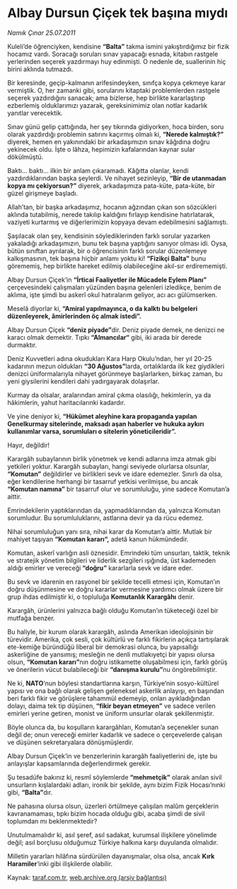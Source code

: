 # Albay Dursun Çiçek tek başına mıydı

*Namık Çınar 25.07.2011*

<div class="yazi"><p>Kuleli’de öğrenciyken, kendisine <strong>“Balta”</strong> takma ismini yakıştırdığımız bir fizik hocamız vardı. Soracağı soruları sınav yapacağı esnada, kitabın rastgele yerlerinden seçerek yazdırmayı huy edinmişti. O nedenle de, suallerinin hiç birini aklında tutmazdı.</p>
<p>Bir keresinde, geçip-kalmanın arifesindeyken, sınıfça kopya çekmeye karar vermiştik. O, her zamanki gibi, sorularını kitaptaki problemlerden rastgele seçerek yazdırdığını sanacak; ama bizlerse, hep birlikte kararlaştırıp ezberlemiş olduklarımızı yazarak, gereksinimimiz olan notlar kadarlık yanıtlar verecektik.</p>
<p>Sınav günü gelip çattığında, her şey tıkırında gidiyorken, hoca birden, soru olarak yazdırdığı problemin satırını kaçırmış olmalı ki, <strong>“Nerede kalmıştık?”</strong> diyerek, hemen en yakınındaki bir arkadaşımızın sınav kâğıdına doğru yekinecek oldu. İşte o lâhza, hepimizin kafalarından kaynar sular dökülmüştü.</p>
<p>Baktı... baktı... ilkin bir anlam çıkaramadı. Kâğıtta olanlar, kendi yazdırdıklarından başka şeylerdi. Ve nihayet sezinleyip, <strong>“Bir de utanmadan kopya mı çekiyorsun?”</strong> diyerek, arkadaşımıza pata-küte, pata-küte, bir güzel girişmeye başladı.</p>
<p>Allah’tan, bir başka arkadaşımız, hocanın ağzından çıkan son sözcükleri aklında tutabilmiş, nerede takılıp kaldığını fırlayıp kendisine hatırlatarak, vaziyeti kurtarmış ve diğerlerimizin kopyaya devam edebilmesini sağlamıştı.</p>
<p>Şaşılacak olan şey, kendisinin söylediklerinden farklı sorular yazarken yakaladığı arkadaşımızın, bunu tek başına yaptığını sanıyor olması idi. Oysa, bütün sınıftan ayrılarak, bir o öğrencisinin farklı sorular düzenlemeye kalkışmasının, tek başına hiçbir anlamı yoktu ki! <strong>“Fizikçi Balta”</strong> bunu görememiş, hep birlikte hareket edilmiş olabileceğine akıl-sır erdirememişti.</p>
<p>Albay Dursun Çiçek’in <strong>“İrticai Faaliyetler ile Mücadele Eylem Planı”</strong> çerçevesindeki çalışmaları yüzünden başına gelenleri izledikçe, benim de aklıma, işte şimdi bu askerî okul hatıralarım geliyor, acı acı gülümserken.</p>
<p>Meselâ diyorlar ki,<strong> “Amiral yapılmayınca, o da kalktı bu belgeleri düzenleyerek, âmirlerinden öç almak istedi”.</strong></p>
<p>Albay Dursun Çiçek <strong>“deniz piyade”</strong>dir. Deniz piyade demek, ne denizci ne karacı olmak demektir. Tıpkı <strong>“Almancılar“</strong> gibi, iki arada bir derede durmaktır.</p>
<p>Deniz Kuvvetleri adına okudukları Kara Harp Okulu’ndan, her yıl 20-25 kadarının mezun oldukları <strong>“30 Ağustos”</strong>larda, ortalıklarda ilk kez giydikleri denizci üniformalarıyla nihayet görünmeye başlarlarken, birkaç zaman, bu yeni giysilerini kendileri dahi yadırgayarak dolaşırlar.</p>
<p>Kurmay da olsalar, aralarından amiral çıkma olasılığı, hekimlerin, ya da hâkimlerin, yahut haritacılarınki kadardır.</p>
<p>Ve yine deniyor ki, <strong>“Hükümet aleyhine kara propaganda yapılan Genelkurmay sitelerinde, maksadı aşan haberler ve hukuka aykırı kullanımlar varsa, sorumluları o sitelerin yöneticileridir”.</strong></p>
<p>Hayır, değildir!</p>
<p>Karargâh subaylarının birlik yönetmek ve kendi adlarına imza atmak gibi yetkileri yoktur. Karargâh subayları, hangi seviyede olurlarsa olsunlar, <strong>“Komutan”</strong> değildirler ve birlikleri sevk ve idare edemezler. Sınırlı da olsa, eğer kendilerine herhangi bir tasarruf yetkisi verilmişse, bu ancak <strong>“Komutan namına”</strong> bir tasarruf olur ve sorumluluğu, yine sadece Komutan’a aittir.</p>
<p>Emrindekilerin yaptıklarından da, yapmadıklarından da, yalnızca Komutan sorumludur. Bu sorumluluklarını, astlarına devir ya da rücu edemez.</p>
<p>Nihai sorumluluğun yanı sıra, nihai karar da Komutan’a aittir. Mutlak bir mahiyet taşıyan <strong>“Komutan kararı“,</strong> adetâ kanun hükmündedir.</p>
<p>Komutan, askerî varlığın asli öznesidir. Emrindeki tüm unsurları, taktik, teknik ve stratejik yönetim bilgileri ve liderlik sezgileri ışığında, üst kademeden aldığı emirler ve vereceği<strong> “doğru”</strong> kararlarla sevk ve idare eder.</p>
<p>Bu sevk ve idarenin en rasyonel bir şekilde tecelli etmesi için, Komutan’ın doğru düşünmesine ve doğru kararlar vermesine yardımcı olmak üzere bir grup ihdas edilmiştir ki, o topluluğa <strong>Komutanlık Karargâhı</strong> denir.</p>
<p>Karargâh, ürünlerini yalnızca bağlı olduğu Komutan’ın tüketeceği özel bir mutfağa benzer.</p>
<p>Bu haliyle, bir kurum olarak karargâh, aslında Amerikan ideolojisinin bir türevidir. Amerika, çok sesli, çok kültürlü ve farklı fikirlerin açıkça tartışılarak ete-kemiğe büründüğü liberal bir demokrasi olunca, bu yapısallığı askerliğine de yansımış; mesleğin ne denli mutlakıyetçi bir yapısı olursa olsun, <strong>“Komutan kararı”</strong>nın doğru istikamette oluşabilmesi için, farklı görüş ve önerilerin vücut bulabileceği bir <strong>“danışma kurulu”</strong>nu öngörebilmiştir.</p>
<p>Ne ki, <strong>NATO</strong>‘nun böylesi standartlarına karşın, Türkiye’nin sosyo-kültürel yapısı ve ona bağlı olarak gelişen geleneksel askerlik anlayışı, en başından beri farklı fikir ve görüşlere tahammül edemeyip, onları ayıkladığından dolayı, daima tek tip düşünen,<strong> “fikir beyan etmeyen”</strong> ve sadece verilen emirleri yerine getiren, monist ve üniform unsurlar olarak şekillenmiştir.</p>
<p>Böyle olunca da, bu koşulların karargâhları, Komutan’a seçenekler sunan değil de; onun vereceği emirler kadarlık ve sadece o çerçevelerde çalışan ve düşünen sekretaryalara dönüşmüşlerdir.</p>
<p>Albay Dursun Çiçek’in ve benzerlerinin karargâh faaliyetlerini de, işte bu anlayışlar kapsamlarında değerlendirmek gerekir.</p>
<p>Şu tesadüfe bakınız ki, resmî söylemlerde<strong> “mehmetçik”</strong> olarak anılan sivil unsurların kışlalardaki adları, ironik bir şekilde, aynı bizim Fizik Hocası’nınki gibi, <strong>“Balta”</strong>dır.</p>
<p>Ne pahasına olursa olsun, üzerleri örtülmeye çalışılan malûm gerçeklerin kavranamaması, tıpkı bizim hocada olduğu gibi, acaba şimdi de sivil toplumdan mı beklenmektedir?</p>
<p>Unutulmamalıdır ki, asıl şeref, asıl sadakat, kurumsal ilişkilere yönelimde değil; asıl borçlusu olduğumuz Türkiye halkına karşı duyulanda olmalıdır.</p>
<p>Milletin yararları hilâfına sürdürülen dayanışmalar, olsa olsa, ancak <strong>Kırk Haramiler</strong>‘inki gibi ilişkilerde olabilir.</p>
</div>

Kaynak: [taraf.com.tr](http://www.taraf.com.tr/namik-cinar/makale-albay-dursun-cicek-tek-basina-miydi.htm), [web.archive.org (arşiv bağlantısı)](http://web.archive.org/web/20130624022857/http://www.taraf.com.tr/namik-cinar/makale-albay-dursun-cicek-tek-basina-miydi.htm)
